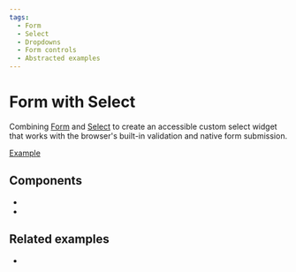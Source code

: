 ```yaml
---
tags:
  - Form
  - Select
  - Dropdowns
  - Form controls
  - Abstracted examples
---
```


# Form with Select

<div data-description>

Combining [Form](/components/form) and [Select](/components/select) to create an accessible custom select widget that works with the browser's built-in validation and native form submission.

</div>

<div data-tags></div>

<a href="./index.react.tsx" data-playground>Example</a>

## Components

<div data-cards="components">

- [](/components/form)
- [](/components/select)

</div>

## Related examples

<div data-cards="examples">

- [](/examples/form-radio)

</div>
